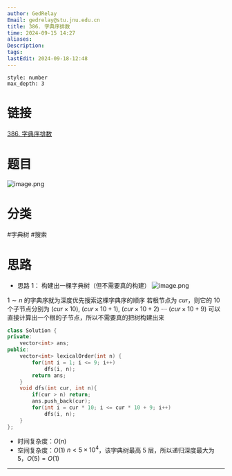 ```yaml
---
author: GedRelay
Email: gedrelay@stu.jnu.edu.cn
title: 386. 字典序排数
time: 2024-09-15 14:27
aliases: 
Description: 
tags: 
lastEdit: 2024-09-18-12:48
---
```


```toc
style: number
max_depth: 3
```

# 链接
[386. 字典序排数](https://leetcode.cn/problems/lexicographical-numbers/) 

# 题目
![image.png](https://ged-pic-bed.oss-cn-guangzhou.aliyuncs.com/img/202409151427455.png)


# 分类
#字典树 #搜索 

# 思路
- 思路 1：
构建出一棵字典树（但不需要真的构建）
![image.png](https://ged-pic-bed.oss-cn-guangzhou.aliyuncs.com/img/202409151431930.png)

$1\sim n$ 的字典序就为深度优先搜索这棵字典序的顺序
若根节点为 $cur$，则它的 $10$ 个子节点分别为 $(cur \times  10)$, $(cur \times  10 + 1)$, $(cur \times  10 + 2)$ ${\cdots  }$ $(cur \times  10 + 9)$ 
可以直接计算出一个根的子节点，所以不需要真的把树构建出来


```cpp
class Solution {
private:
    vector<int> ans;
public:
    vector<int> lexicalOrder(int n) {
        for(int i = 1; i <= 9; i++)
            dfs(i, n);
        return ans;
    }
    void dfs(int cur, int n){
        if(cur > n) return;
        ans.push_back(cur);
        for(int i = cur * 10; i <= cur * 10 + 9; i++)
            dfs(i, n);
    }
};
```


- 时间复杂度：${O\left( n \right)  }$ 
- 空间复杂度：${O\left( 1 \right)  }$  ${n<5\times 10^{4}  }$，该字典树最高 ${5 }$ 层，所以递归深度最大为 ${5 }$，${O\left( 5 \right) =O\left( 1 \right)  }$ 


---

